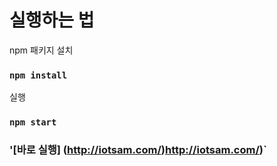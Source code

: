 # 실행하는 법

npm 패키지 설치

### `npm install`


실행

### `npm start`




### '[바로 실행] (http://iotsam.com/)http://iotsam.com/)`

